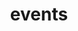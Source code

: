 ---
title: events
description: object with properties
template: topic.jade
api_url: http://emberjs.com/api/classes/Ember.Route.html#property_events
---
